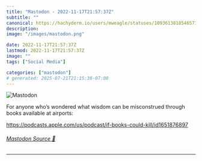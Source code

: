 ```yaml
---
title: "Mastodon - 2022-11-17T21:57:37Z"
subtitle: ""
canonical: https://hachyderm.io/users/mweagle/statuses/109361381854657178
description:
image: "/images/mastodon.png"

date: 2022-11-17T21:57:37Z
lastmod: 2022-11-17T21:57:37Z
image: ""
tags: ["Social Media"]

categories: ["mastodon"]
# generated: 2025-07-21T21:15:38-07:00
---
```

![Mastodon](/images/mastodon.png)

<p>For anyone who’s wondered what wisdom can be misconstrued through books available at airports:</p><p><a href="https://podcasts.apple.com/us/podcast/if-books-could-kill/id1651876897" target="_blank" rel="nofollow noopener noreferrer" translate="no"><span class="invisible">https://</span><span class="ellipsis">podcasts.apple.com/us/podcast/</span><span class="invisible">if-books-could-kill/id1651876897</span></a></p>


###### [Mastodon Source 🐘](https://hachyderm.io/@mweagle/109361381854657178)

___
